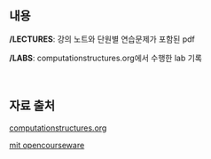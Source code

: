 ## 내용

**/LECTURES**: 강의 노트와 단원별 연습문제가 포함된 pdf

**/LABS**: computationstructures.org에서 수행한 lab 기록

&nbsp;

## 자료 출처

[computationstructures.org](https://computationstructures.org/index.html)

[mit opencourseware](https://ocw.mit.edu/courses/6-004-computation-structures-spring-2017/)
